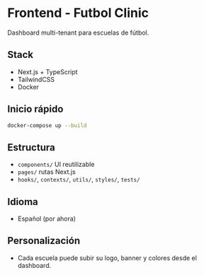 # Frontend - Futbol Clinic

Dashboard multi-tenant para escuelas de fútbol.

## Stack
- Next.js + TypeScript
- TailwindCSS
- Docker

## Inicio rápido

```bash
docker-compose up --build
```

## Estructura
- `components/` UI reutilizable
- `pages/` rutas Next.js
- `hooks/`, `contexts/`, `utils/`, `styles/`, `tests/`

## Idioma
- Español (por ahora)

## Personalización
- Cada escuela puede subir su logo, banner y colores desde el dashboard. 